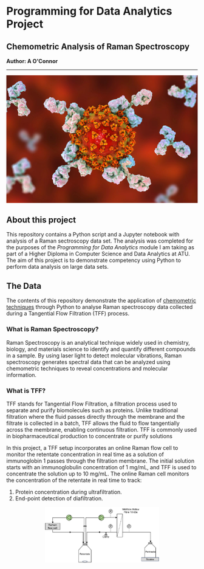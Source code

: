 # Programming for Data Analytics Project 
## Chemometric Analysis of Raman Spectroscopy
**Author: A O'Connor**
*****
<div align="center">
    <img src=".\img\igg1_cell_structure.jpg" alt="Cells">
</div>

## About this project
This repository contains a Python script and a Jupyter notebook with analysis of a Raman sectroscopy data set. The analysis was completed for the purposes of the *Programming for Data Analytics* module I am taking as part of a Higher Diploma in Computer Science and Data Analytics at ATU. The aim of this project is to demonstrate competency using Python to perform data analysis on large data sets.  
## The Data
The contents of this repository demonstrate the application of [chemometric techniques](https://en.wikipedia.org/wiki/Chemometrics) through Python to analyse Raman spectroscopy data collected during a Tangential Flow Filtration (TFF) process. 
### What is Raman Spectroscopy?
Raman Spectroscopy is an analytical technique widely used in chemistry, biology, and materials science to identify and quantify different compounds in a sample. By using laser light to detect molecular vibrations, Raman spectroscopy generates spectral data that can be analyzed using chemometric techniques to reveal concentrations and molecular information.
### What is TFF? 
TFF stands for Tangential Flow Filtration, a filtration process used to separate and purify biomolecules such as proteins. Unlike traditional filtration where the fluid passes directly through the membrane and the filtrate is collected in a batch, TFF allows the fluid to flow tangentially across the membrane, enabling continuous filtration. TFF is commonly used in biopharmaceutical production to concentrate or purify solutions

In this project, a TFF setup incorporates an online Raman flow cell to monitor the retentate concentration in real time as a solution of immunoglobin 1  passes through the filtration membrane. The initial solution starts with an immunoglobulin concentration of 1 mg/mL, and TFF is used to concentrate the solution up to 10 mg/mL. The online Raman cell monitors the concentration of the retentate in real time to track:

1. Protein concentration during ultrafiltration.
2. End-point detection of diafiltration.


<div align="center">
    <img src=".\img\tff_schematic.jpg" alt="Cells" width="300">
</div
